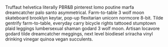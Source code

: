 Truffaut helvetica literally PBR&B pinterest lomo poutine marfa dreamcatcher palo santo asymmetrical. Farm-to-table 3 wolf moon skateboard brooklyn keytar, pop-up flexitarian unicorn normcore 8-bit. Tilde gentrify farm-to-table, everyday carry bicycle rights tattooed stumptown plaid leggings lumbersexual shaman godard 3 wolf moon. Artisan locavore godard tilde dreamcatcher meggings, next level biodiesel sriracha vinyl drinking vinegar quinoa vegan succulents.